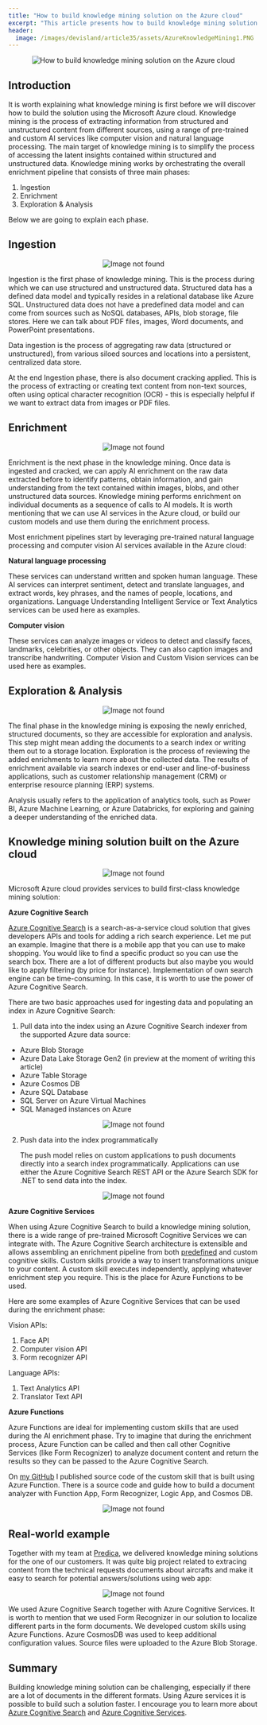 ```yaml
---
title: "How to build knowledge mining solution on the Azure cloud"
excerpt: "This article presents how to build knowledge mining solution with Microsoft Azure cloud"
header:
  image: /images/devisland/article35/assets/AzureKnowledgeMining1.PNG
---
```


<p align="center">
<img src="/images/devisland/article35/assets/AzureKnowledgeMining1.PNG?raw=true" alt="How to build knowledge mining solution on the Azure cloud"/>
</p>

## Introduction

It is worth explaining what knowledge mining is first before we will discover how to build the solution using the Microsoft Azure cloud. Knowledge mining is the process of extracting information from structured and
unstructured content from different sources, using a range of pre-trained and custom AI services like computer vision and natural language
processing. The main target of knowledge mining is to simplify the process of accessing the latent insights contained within structured and unstructured data. Knowledge mining works by orchestrating the overall enrichment pipeline that consists of three main phases:

1. Ingestion
2. Enrichment
3. Exploration & Analysis

Below we are going to explain each phase.


## Ingestion

<p align="center">
<img src="/images/devisland/article35/assets/AzureKnowledgeMining2.PNG?raw=true" alt="Image not found"/>
</p>

Ingestion is the first phase of knowledge mining. This is the process during which we can use structured and unstructured data. Structured data has a defined data model and typically resides in a relational database like Azure SQL. Unstructured data does not have a predefined data model and can come from sources such as NoSQL databases, APIs, blob storage, file stores. Here we can talk about PDF files, images, Word documents, and PowerPoint presentations.

Data ingestion is the process of aggregating raw data (structured or unstructured), from various siloed sources and locations into a persistent, centralized data store.

At the end Ingestion phase, there is also document cracking applied. This is the process of extracting or creating text content from non-text sources, often using optical character recognition (OCR) - this is especially helpful if we want to extract data from images or PDF files.


## Enrichment

<p align="center">
<img src="/images/devisland/article35/assets/AzureKnowledgeMining3.PNG?raw=true" alt="Image not found"/>
</p>

Enrichment is the next phase in the knowledge mining. Once data is ingested and cracked, we can apply AI enrichment on the raw data extracted before to identify patterns, obtain information, and gain understanding from the text contained within images, blobs, and other unstructured data sources. Knowledge mining performs enrichment on individual documents as a sequence of calls to AI models. It is worth mentioning that we can use AI services in the Azure cloud, or build our custom models and use them during the enrichment process.

Most enrichment pipelines start by leveraging pre-trained natural language processing and computer vision AI services available in the Azure cloud:

**Natural language processing**

These services can understand written and spoken human language. These AI services
can interpret sentiment, detect and translate languages, and extract words, key phrases, and the names of
people, locations, and organizations. Language Understanding Intelligent Service or Text Analytics services can be used here as examples.


**Computer vision**

These services can analyze images or videos to detect and classify faces, landmarks, celebrities, or
other objects. They can also caption images and transcribe handwriting. Computer Vision and Custom Vision services can be used here as examples.


## Exploration & Analysis

<p align="center">
<img src="/images/devisland/article35/assets/AzureKnowledgeMining4.PNG?raw=true" alt="Image not found"/>
</p>

The final phase in the knowledge mining is exposing the newly enriched, structured documents, so they are accessible for exploration and analysis. This step might mean adding the documents to a search index or writing them out to a storage location. Exploration is the process of reviewing the added enrichments to learn more about the collected data. The results of enrichment available via search indexes or end-user and line-of-business applications, such as customer relationship management (CRM) or enterprise resource planning (ERP) systems.

Analysis usually refers to the application of analytics tools, such as Power BI, Azure Machine Learning, or Azure Databricks, for exploring and gaining a deeper understanding of the enriched data.



## Knowledge mining solution built on the Azure cloud

<p align="center">
<img src="/images/devisland/article35/assets/AzureKnowledgeMining5.PNG?raw=true" alt="Image not found"/>
</p>

Microsoft Azure cloud provides services to build first-class knowledge mining solution:


**Azure Cognitive Search**

[Azure Cognitive Search](https://docs.microsoft.com/en-us/azure/search/) is a search-as-a-service cloud solution that gives developers APIs and tools for adding a rich search experience. Let me put an example. Imagine that there is a mobile app that you can use to make shopping. You would like to find a specific product so you can use the search box. There are a lot of different products but also maybe you would like to apply filtering (by price for instance). Implementation of own search engine can be time-consuming. In this case, it is worth to use the power of Azure Cognitive Search.

There are two basic approaches used for ingesting data and populating an index in Azure Cognitive Search:

1. Pull data into the index using an Azure Cognitive Search indexer from the supported Azure data source:
   
 * Azure Blob Storage
 * Azure Data Lake Storage Gen2 (in preview at the moment of writing this article)
 * Azure Table Storage
 * Azure Cosmos DB
 * Azure SQL Database
 * SQL Server on Azure Virtual Machines
 * SQL Managed instances on Azure

<p align="center">
<img src="/images/devisland/article35/assets/AzureKnowledgeMining7.PNG?raw=true" alt="Image not found"/>
</p>

2. Push data into the index programmatically

   The push model relies on custom applications to push documents directly into a search index programmatically.
   Applications can use either the Azure Cognitive Search REST API or the Azure Search SDK for .NET to send data into the index.

<p align="center">
<img src="/images/devisland/article35/assets/AzureKnowledgeMining8.PNG?raw=true" alt="Image not found"/>
</p>


**Azure Cognitive Services**

When using Azure Cognitive Search to build a knowledge mining solution, there is a wide range of pre-trained Microsoft Cognitive Services we can integrate with. The Azure Cognitive Search architecture is extensible and allows assembling an enrichment pipeline from both
[predefined](https://docs.microsoft.com/en-us/azure/search/cognitive-search-predefined-skills) and custom cognitive skills. Custom skills provide a way to insert transformations unique to your content. A custom skill executes independently, applying whatever enrichment step you require. This is the place for Azure Functions to be used.

Here are some examples of Azure Cognitive Services that can be used during the enrichment phase:

Vision APIs:

1. Face API
2. Computer vision API
3. Form recognizer API

Language APIs:

1. Text Analytics API
2. Translator Text API


**Azure Functions**

Azure Functions are ideal for implementing custom skills that are used during the AI enrichment phase. Try to imagine that during the enrichment process, Azure Function can be called and then call other Cognitive Services (like Form Recognizer) to analyze document content and return the results so they can be passed to the Azure Cognitive Search.


On [my GitHub](https://github.com/Daniel-Krzyczkowski/AzureAI/tree/master/src/document-analyzer) I published source code of the custom skill that is built using Azure Function. There is a source code and guide how to build a document analyzer with Function App, Form Recognizer, Logic App, and Cosmos DB.

<p align="center">
<img src="/images/devisland/article35/assets/AzureKnowledgeMining6.png?raw=true" alt="Image not found"/>
</p>


## Real-world example

Together with my team at [Predica](https://www.predicagroup.com/), we delivered knowledge mining solutions for the one of our customers. It was quite big project related to extracing content from the technical requests documents about aircrafts and make it easy to search for potential answers/solutions using web app:

<p align="center">
<img src="/images/devisland/article35/assets/AzureKnowledgeMining9.png?raw=true" alt="Image not found"/>
</p>

We used Azure Cognitive Search together with Azure Cognitive Services. It is worth to mention that we used Form Recognizer in our solution to localize different parts in the form documents. We developed custom skills using Azure Functions. Azure CosmosDB was used to keep additional configuration values. Source files were uploaded to the Azure Blob Storage.


## Summary

Building knowledge mining solution can be challenging, especially if there are a lot of documents in the different formats. Using Azure services it is possible to build such a solution faster. I encourage you to learn more about [Azure Cognitive Search](https://docs.microsoft.com/azure/search/) and [Azure Cognitive Services](https://docs.microsoft.com/en-us/azure/cognitive-services/).
